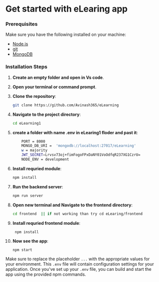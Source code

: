 # Get started with eLearing app 

### Prerequisites

Make sure you have the following installed on your machine:
- [Node.js](https://nodejs.org/)
- [git](https://git-scm.com/download/win)
- [MongoDB](https://www.youtube.com/watch?v=gB6WLkSrtJk&ab_channel=ProgrammingKnowledge)

### Installation Steps
1. **Create an empty folder and open in Vs code**.
2. **Open your terminal or command prompt**.
3. **Clone the repository**:
    ```bash
    git clone https://github.com/Avinash365/eLearning
    ```
4. **Navigate to the project directory**:
    ```bash
    cd eLearning1
    ```
5. **create a folder with name  .env  in eLearing1 floder and past it**:
    ```bash
        PORT = 8000
        MONGO_DB_URI =  'mongodb://localhost:27017/eLearning'    
        w = majority 
        JWT_SECRET=Lrvsv73oj+fimFogoFPxDaNY01VoOdfqR237XG1CzrU=
        NODE_ENV = development
    ```

6. **Install requried module**:
    ```bash
    npm install 
    ```
7. **Run the backend server**:
   ```bash
   npm run server
   ``` 
7. **Open new terminal and Navigate to the frontend directory**:
    ```bash
    cd frontend  || if not working than try cd eLearing/frontend 
    ```
8. **Install requried  frontend module**:
   ```bash
    npm install 
    ```
9. **Now see the app**:
    ```bahs
    npm start
    ```
   
Make sure to replace the placeholder `...` with the appropriate values for your environment. This `.env` file will contain configuration settings for your application. Once you've set up your `.env` file, you can build and start the app using the provided npm commands.
